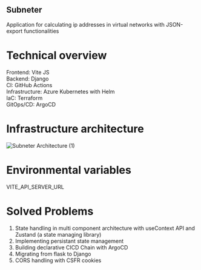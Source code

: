 ## Subneter

Application for calculating ip addresses in virtual networks with JSON-export functionalities

# Technical overview

Frontend: Vite JS \
Backend: Django \
CI: GitHub Actions \
Infrastructure: Azure Kubernetes with Helm \
IaC: Terraform \
GitOps/CD: ArgoCD

# Infrastructure architecture

![Subneter Architecture (1)](https://github.com/AlexanderLaaser/Subneter/assets/45990752/886ae516-89df-4f30-98c0-00728d621f33)

# Environmental variables

VITE_API_SERVER_URL

# Solved Problems

1. State handling in multi component architecture with useContext API and Zustand (a state managing library)
2. Implementing persistant state management
3. Building declarative CICD Chain with ArgoCD
4. Migrating from flask to Django
5. CORS handling with CSFR cookies
